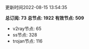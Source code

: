 更新时间2022-08-15 13:54:35

**总订阅: 73**
**总节点: 1922**
**有效节点: 509**
- v2ray节点: 65
- ss节点: 328
- trojan节点: 116
